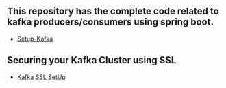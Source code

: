 
## This repository has the complete code related to kafka producers/consumers using spring boot.


- [Setup-Kafka](https://github.com/Avinashlikes/Resources/blob/master/Kafka.md)

## Securing your Kafka Cluster using SSL

- [Kafka SSL SetUp](https://github.com/Avinashlikes/Resources/blob/master/Kafka_Security.md)

